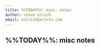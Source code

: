 ```yaml
---
title: %%TODAY%%: misc. notes
author: steve ulrich
email: sulrich@arista.com
---
```


## %%TODAY%%: misc notes
